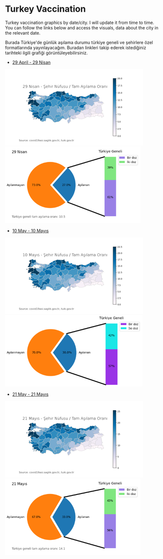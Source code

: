# Turkey Vaccination

Turkey vaccination graphics by date/city. I will update it from time to time. You can follow the links below and access the visuals, data about the city in the relevant date.

Burada Türkiye'de günlük aşılama durumu türkiye geneli ve şehirlere özel formatlarında yayınlayacağım. Buradan linkleri takip ederek istediğiniz tarihteki ilgili grafiği görüntüleyebilirsiniz.

- [29 April - 29 Nisan](https://github.com/battalucar/turkey_vaccination_visualizations/tree/main/29_april)
<p float="left">
  <img src="https://github.com/battalucar/turkey_vaccination_visualizations/blob/main/29_april/map_export.png" width="450" />
  <img src="https://github.com/battalucar/turkey_vaccination_visualizations/blob/main/29_april/graphs/genel-durum.png" width="443" />
</p>

- [10 May - 10 Mayıs](https://github.com/battalucar/turkey_vaccination_visualizations/tree/main/10_may)
<p float="left">
  <img src="https://github.com/battalucar/turkey_vaccination_visualizations/blob/main/10_may/map_export.png" width="450" />
  <img src="https://github.com/battalucar/turkey_vaccination_visualizations/blob/main/10_may/graphs/genel-durum.png" width="449" />
</p>

- [21 May - 21 Mayıs](https://github.com/battalucar/turkey_vaccination_visualizations/tree/main/10_may)
<p float="left">
  <img src="https://github.com/battalucar/turkey_vaccination_visualizations/blob/main/21_may/map_export.png" width="450" />
  <img src="https://github.com/battalucar/turkey_vaccination_visualizations/blob/main/21_may/graphs/genel-durum.png" width="442" />
</p>
